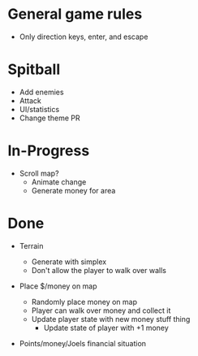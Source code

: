 # General game rules

 - Only direction keys, enter, and escape

# Spitball

 - Add enemies
 - Attack
 - UI/statistics
 - Change theme PR

# In-Progress

 - Scroll map?
   - Animate change
   - Generate money for area

# Done

 - Terrain
   - Generate with simplex
   - Don't allow the player to walk over walls

 - Place $/money on map
   - Randomly place money on map
   - Player can walk over money and collect it
   - Update player state with new money stuff thing
     - Update state of player with +1 money
 - Points/money/Joels financial situation
